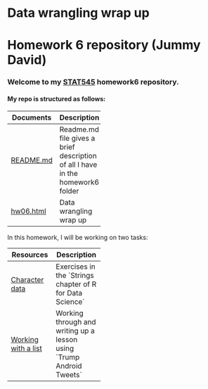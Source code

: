 Data wrangling wrap up
================
Homework 6 repository (Jummy David)
===================================

### Welcome to my [STAT545](https://github.com/STAT545-UBC) homework6 repository.

#### My repo is structured as follows:

<table style="width:42%;">
<colgroup>
<col width="23%" />
<col width="18%" />
</colgroup>
<thead>
<tr class="header">
<th><strong>Documents</strong></th>
<th><strong>Description</strong></th>
</tr>
</thead>
<tbody>
<tr class="odd">
<td><a href="https://github.com/STAT545-UBC-students/hw06-funkedavid82/blob/master/README.md">README.md</a></td>
<td>Readme.md file gives a brief description of all I have in the homework6 folder</td>
</tr>
<tr class="even">
<td><a href="http://htmlpreview.github.com/?https://github.com/STAT545-UBC-students/hw06-funkedavid82/blob/master/hw06.html">hw06.html</a></td>
<td>Data wrangling wrap up</td>
</tr>
</tbody>
</table>

In this homework, I will be working on two tasks:

<table style="width:42%;">
<colgroup>
<col width="23%" />
<col width="18%" />
</colgroup>
<thead>
<tr class="header">
<th><strong>Resources</strong></th>
<th><strong>Description</strong></th>
</tr>
</thead>
<tbody>
<tr class="odd">
<td><a href="https://r4ds.had.co.nz/strings.html">Character data</a></td>
<td>Exercises in the `Strings chapter of R for Data Science` </td>
</tr>
<tr class="even">
<td><a href="https://jennybc.github.io/purrr-tutorial/index.html">Working with a list</a></td>
<td>Working through and writing up a lesson using `Trump Android Tweets`</td>
</tr>
</tbody>
</table>